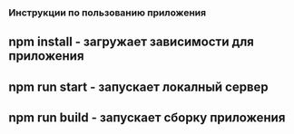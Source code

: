 ### Инструкции по пользованию приложения
## npm install - загружает зависимости для приложения
## npm run start - запускает локалный сервер
## npm run build - запускает сборку приложения
